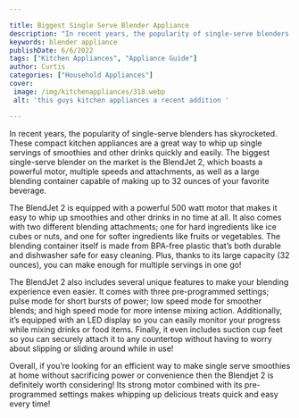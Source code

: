 ```yaml
---

title: Biggest Single Serve Blender Appliance
description: "In recent years, the popularity of single-serve blenders has skyrocketed. These compact kitchen appliances are a great way to whip...read now to learn more"
keywords: blender appliance
publishDate: 6/6/2022
tags: ["Kitchen Appliances", "Appliance Guide"]
author: Curtis
categories: ["Household Appliances"]
cover: 
 image: /img/kitchenappliances/318.webp
 alt: 'this guys kitchen appliances a recent addition '

---
```


In recent years, the popularity of single-serve blenders has skyrocketed. These compact kitchen appliances are a great way to whip up single servings of smoothies and other drinks quickly and easily. The biggest single-serve blender on the market is the BlendJet 2, which boasts a powerful motor, multiple speeds and attachments, as well as a large blending container capable of making up to 32 ounces of your favorite beverage.

The BlendJet 2 is equipped with a powerful 500 watt motor that makes it easy to whip up smoothies and other drinks in no time at all. It also comes with two different blending attachments; one for hard ingredients like ice cubes or nuts, and one for softer ingredients like fruits or vegetables. The blending container itself is made from BPA-free plastic that’s both durable and dishwasher safe for easy cleaning. Plus, thanks to its large capacity (32 ounces), you can make enough for multiple servings in one go!

The BlendJet 2 also includes several unique features to make your blending experience even easier. It comes with three pre-programmed settings; pulse mode for short bursts of power; low speed mode for smoother blends; and high speed mode for more intense mixing action. Additionally, it’s equipped with an LED display so you can easily monitor your progress while mixing drinks or food items. Finally, it even includes suction cup feet so you can securely attach it to any countertop without having to worry about slipping or sliding around while in use! 

Overall, if you’re looking for an efficient way to make single serve smoothies at home without sacrificing power or convenience then the Blendjet 2 is definitely worth considering! Its strong motor combined with its pre-programmed settings makes whipping up delicious treats quick and easy every time!
